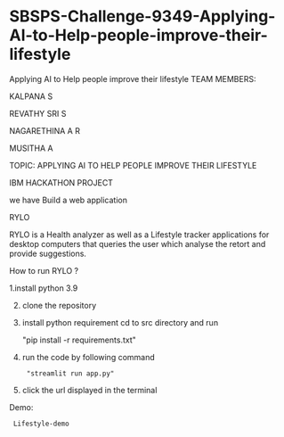 # SBSPS-Challenge-9349-Applying-AI-to-Help-people-improve-their-lifestyle
Applying AI to Help people improve their lifestyle
TEAM MEMBERS:

KALPANA S
 
REVATHY SRI S

NAGARETHINA A R

MUSITHA A

TOPIC: APPLYING AI TO HELP PEOPLE IMPROVE THEIR LIFESTYLE

IBM HACKATHON PROJECT

we have Build a web application

RYLO

RYLO is a Health analyzer as well as a Lifestyle tracker applications for desktop computers that queries the user which analyse the retort and provide suggestions.

How to run RYLO ?

1.install python 3.9

2. clone the repository 

3. install python requirement cd to src directory and run 

      "pip install -r requirements.txt"
      
4. run the code by following command 

        "streamlit run app.py"
        
5. click the url displayed in the terminal

Demo: 
     
     Lifestyle-demo
